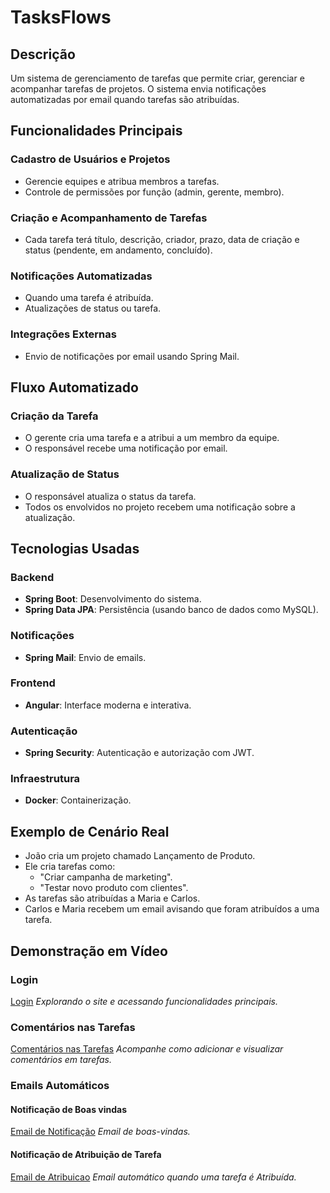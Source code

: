# TasksFlows

## Descrição

Um sistema de gerenciamento de tarefas que permite criar, gerenciar e acompanhar tarefas de projetos. O sistema envia notificações automatizadas por email quando tarefas são atribuídas.

## Funcionalidades Principais

### Cadastro de Usuários e Projetos

- Gerencie equipes e atribua membros a tarefas.
- Controle de permissões por função (admin, gerente, membro).

### Criação e Acompanhamento de Tarefas

- Cada tarefa terá título, descrição, criador, prazo, data de criação e status (pendente, em andamento, concluído).

### Notificações Automatizadas

- Quando uma tarefa é atribuída.
- Atualizações de status ou tarefa.

### Integrações Externas

- Envio de notificações por email usando Spring Mail.

## Fluxo Automatizado

### Criação da Tarefa

- O gerente cria uma tarefa e a atribui a um membro da equipe.
- O responsável recebe uma notificação por email.

### Atualização de Status

- O responsável atualiza o status da tarefa.
- Todos os envolvidos no projeto recebem uma notificação sobre a atualização.

## Tecnologias Usadas

### Backend

- **Spring Boot**: Desenvolvimento do sistema.
- **Spring Data JPA**: Persistência (usando banco de dados como MySQL).

### Notificações

- **Spring Mail**: Envio de emails.

### Frontend 

- **Angular**: Interface moderna e interativa.

### Autenticação

- **Spring Security**: Autenticação e autorização com JWT.

### Infraestrutura

- **Docker**: Containerização.

## Exemplo de Cenário Real

- João cria um projeto chamado Lançamento de Produto.
- Ele cria tarefas como:
  - "Criar campanha de marketing".
  - "Testar novo produto com clientes".
- As tarefas são atribuídas a Maria e Carlos.
- Carlos e Maria recebem um email avisando que foram atribuídos a uma tarefa.

## Demonstração em Vídeo

### Login 
[Login](https://github.com/user-attachments/assets/93dfca26-54fc-4252-9155-4c9f378b4cd9) 
*Explorando o site e acessando funcionalidades principais.* 
### Comentários nas Tarefas 
[Comentários nas Tarefas](https://github.com/user-attachments/assets/45c06b6e-3340-4fc3-b933-0ed82412bdd2) 
*Acompanhe como adicionar e visualizar comentários em tarefas.* 
### Emails Automáticos 
#### Notificação de Boas vindas
[Email de Notificação](https://github.com/user-attachments/assets/a644dec3-c745-46c4-bb92-a208106d779e) 
*Email de boas-vindas.* 
#### Notificação de Atribuição de Tarefa 
[Email de Atribuicao](https://github.com/user-attachments/assets/ca83d2c2-a6cb-421c-8856-4c2d45fbbad1) 
*Email automático quando uma tarefa é Atribuída.*



